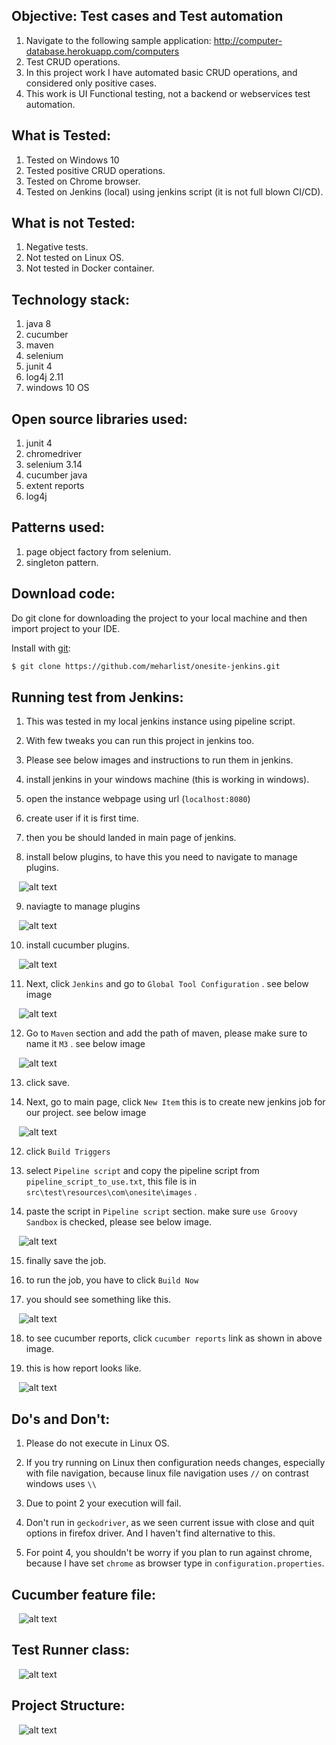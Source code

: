 ## Objective: Test cases and Test automation 

1. Navigate to the following sample application: http://computer-database.herokuapp.com/computers
2. Test CRUD operations. 
3. In this project work I have automated basic CRUD operations, and considered only positive cases.
4. This work is UI Functional testing, not a backend or webservices test automation.


What is Tested:
---------------

1. Tested on Windows 10
2. Tested positive CRUD operations.
3. Tested on Chrome browser.
4. Tested on Jenkins (local) using jenkins script (it is not full blown CI/CD). 


What is not Tested:
-------------------

1. Negative tests.
2. Not tested on Linux OS.
3. Not tested in Docker container.


Technology stack:
-----------------

1. java 8
2. cucumber
3. maven
4. selenium
5. junit 4
6. log4j 2.11
6. windows 10 OS


Open source libraries used:
---------------------------

1. junit 4
2. chromedriver
3. selenium 3.14
4. cucumber java
5. extent reports
6. log4j
    

Patterns used:
-----------------

1. page object factory from selenium.
2. singleton pattern.


Download code:
---------------

Do git clone for downloading the project to your local machine and then import project to your IDE.

Install with [git](https://git-scm.com/downloads):
	
```sh
$ git clone https://github.com/meharlist/onesite-jenkins.git
```


Running test from Jenkins:
-------------------------------

1. This was tested in my local jenkins instance using pipeline script.

2. With few tweaks you can run this project in jenkins too.

3. Please see below images and instructions to run them in jenkins.

4. install jenkins in your windows machine (this is working in windows).

5. open the instance webpage using url (`localhost:8080`)

6. create user if it is first time.

7. then you be should landed in main page of jenkins.

8. install below plugins, to have this you need to navigate to manage plugins.


&nbsp;&nbsp;
![alt text](src/test/resources/com/onesite/images/manage_jenkins_01.JPG "manage plugin01")

9. naviagte to manage plugins


&nbsp;&nbsp;
![alt text](src/test/resources/com/onesite/images/manage_jenkins_02.JPG "manage plugin02")

10. install cucumber plugins.


&nbsp;&nbsp;
![alt text](src/test/resources/com/onesite/images/cucumber_plugin.JPG "cucumber")

11. Next, click `Jenkins` and go to `Global Tool Configuration` . see below image


&nbsp;&nbsp;
![alt text](src/test/resources/com/onesite/images/maven_tool_config_02.JPG "cucumber")


12. Go to `Maven` section and add the path of maven, please make sure to name it `M3` . see below image


&nbsp;&nbsp;
![alt text](src/test/resources/com/onesite/images/maven_tool_config_01.JPG "cucumber")


13. click save.

11. Next, go to main page, click `New Item` this is to create new jenkins job for our project. see below image


&nbsp;&nbsp;
![alt text](src/test/resources/com/onesite/images/new_item.JPG "cucumber")


12. click `Build Triggers`
  
13. select `Pipeline script` and copy the pipeline script from `pipeline_script_to_use.txt`, this file is in `src\test\resources\com\onesite\images` .

14. paste the script in `Pipeline script` section. make sure `use Groovy Sandbox` is checked, please see below image. 


&nbsp;&nbsp;
![alt text](src/test/resources/com/onesite/images/pipeline_Script_01.JPG "cucumber")


15. finally save the job.

16. to run the job, you have to click `Build Now`

17. you should see something like this.


&nbsp;&nbsp;
![alt text](src/test/resources/com/onesite/images/pipeline_build_execution.JPG "cucumber")


18. to see cucumber reports, click `cucumber reports` link as shown in above image.


19. this is how report looks like.

&nbsp;&nbsp;
![alt text](src/test/resources/com/onesite/images/cucumber_report_jen.JPG "cucumber")




Do's and Don't:
--------------

1. Please do not execute in Linux OS.

2. If you try running on Linux then configuration needs changes, especially with file navigation, because linux file navigation uses `//` on contrast windows uses `\\`

3. Due to point 2 your execution will fail.

4. Don't run in `geckodriver`, as we seen current issue with close and quit options in firefox driver. And I haven't find alternative to this.

5. For point 4, you shouldn't be worry if you plan to run against chrome, because I have set `chrome` as browser type in `configuration.properties`.


Cucumber feature file:
----------------------

&nbsp;&nbsp;
![alt text](src/test/resources/com/onesite/images/cucumber_feature.JPG "scenario tags")


Test Runner class:
------------------

&nbsp;&nbsp;
![alt text](src/test/resources/com/onesite/images/runner_commented.JPG "test runner")


Project Structure:
------------------

&nbsp;&nbsp;
![alt text](src/test/resources/com/onesite/images/project_structure.JPG "project structure")



